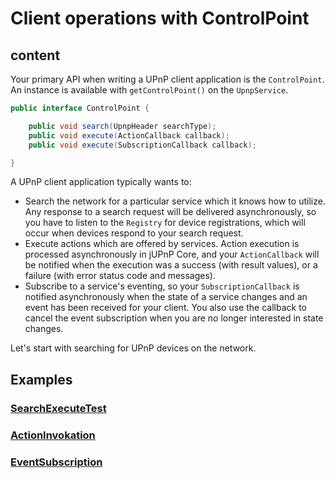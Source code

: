 
# Client operations with ControlPoint
## content
Your primary API when writing a UPnP client application is the
`ControlPoint`. An instance is available with `getControlPoint()` on the
`UpnpService`.


``` java
public interface ControlPoint {

    public void search(UpnpHeader searchType);
    public void execute(ActionCallback callback);
    public void execute(SubscriptionCallback callback);

}
```


A UPnP client application typically wants to:

-   Search the network for a particular service which it knows how to
    utilize. Any response to a search request will be delivered
    asynchronously, so you have to listen to the `Registry` for device
    registrations, which will occur when devices respond to your search
    request.
-   Execute actions which are offered by services. Action execution is
    processed asynchronously in jUPnP Core, and your `ActionCallback`
    will be notified when the execution was a success (with result
    values), or a failure (with error status code and messages).
-   Subscribe to a service\'s eventing, so your `SubscriptionCallback`
    is notified asynchronously when the state of a service changes and
    an event has been received for your client. You also use the
    callback to cancel the event subscription when you are no longer
    interested in state changes.

Let's start with searching for UPnP devices on the network.

## Examples

### [SearchExecuteTest](../../bundles/org.jupnp/src/test/java/example/controlpoint/SearchExecuteTest.java)


### [ActionInvokation](../../bundles/org.jupnp/src/test/java/example/controlpoint/ActionInvocationTest.java)

### [EventSubscription](../../bundles/org.jupnp/src/test/java/example/controlpoint/EventSubscriptionTest.java)